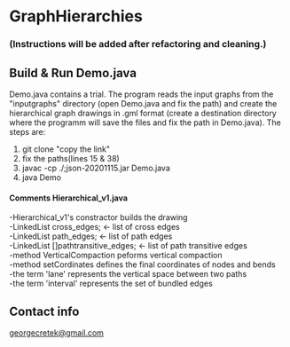 # GraphHierarchies
### (Instructions will be added after refactoring and cleaning.)
## Build & Run Demo.java
Demo.java contains a trial. The program reads the input graphs from the "inputgraphs" directory (open Demo.java and fix the path) and create the hierarchical 
graph drawings in .gml format (create a destination directory where the programm will save the files and fix the path in Demo.java). The steps are:
1) git clone "copy the link"
2) fix the paths(lines 15 & 38)
3) javac -cp ./;json-20201115.jar Demo.java
4) java Demo


#### Comments Hierarchical_v1.java
-Hierarchical_v1's constractor builds the drawing <br />
-LinkedList<LEdge> cross_edges;  <- list of cross edges<br />
-LinkedList<LEdge> path_edges;   <-  list of path edges<br />
-LinkedList<LEdge> []pathtransitive_edges;  <- list of path transitive edges<br />
-method VerticalCompaction peforms vertical compaction<br />
-method setCordinates defines the final coordinates of nodes and bends<br />
-the term 'lane' represents the vertical space between two paths<br />
-the term 'interval' represents the set of bundled edges<br />

## Contact info
georgecretek@gmail.com

